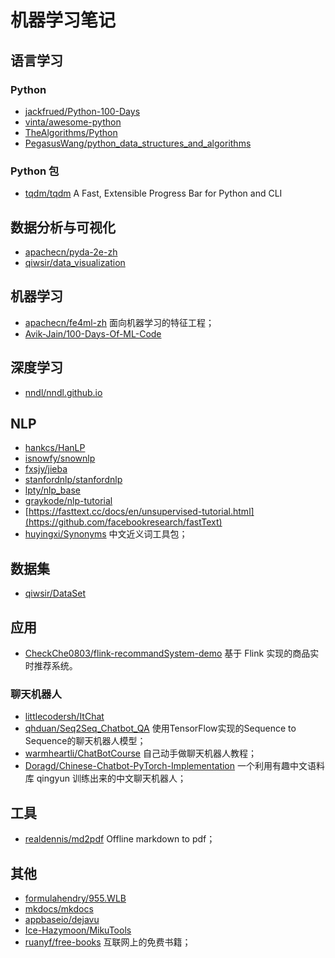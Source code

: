 # 机器学习笔记

## 语言学习

### Python
- [jackfrued/Python-100-Days](https://github.com/jackfrued/Python-100-Days)
- [vinta/awesome-python](https://github.com/vinta/awesome-python)
- [TheAlgorithms/Python](https://github.com/TheAlgorithms/Python)
- [PegasusWang/python_data_structures_and_algorithms](https://github.com/PegasusWang/python_data_structures_and_algorithms)

### Python 包
- [tqdm/tqdm](https://github.com/tqdm/tqdm) A Fast, Extensible Progress Bar for Python and CLI

## 数据分析与可视化
- [apachecn/pyda-2e-zh](https://github.com/apachecn/pyda-2e-zh)
- [qiwsir/data_visualization](https://github.com/qiwsir/data_visualization)

## 机器学习
- [apachecn/fe4ml-zh](https://github.com/apachecn/fe4ml-zh) 面向机器学习的特征工程；
- [Avik-Jain/100-Days-Of-ML-Code](https://github.com/Avik-Jain/100-Days-Of-ML-Code)

## 深度学习
- [nndl/nndl.github.io](https://github.com/nndl/nndl.github.io)

## NLP
- [hankcs/HanLP](https://github.com/hankcs/HanLP)
- [isnowfy/snownlp](https://github.com/isnowfy/snownlp)
- [fxsjy/jieba](https://github.com/fxsjy/jieba)
- [stanfordnlp/stanfordnlp](https://github.com/stanfordnlp/stanfordnlp)
- [lpty/nlp_base](https://github.com/lpty/nlp_base)
- [graykode/nlp-tutorial](https://github.com/graykode/nlp-tutorial)
- [https://fasttext.cc/docs/en/unsupervised-tutorial.html](https://github.com/facebookresearch/fastText)
- [huyingxi/Synonyms](https://github.com/huyingxi/Synonyms) 中文近义词工具包；

## 数据集
- [qiwsir/DataSet](https://github.com/qiwsir/DataSet)

## 应用
- [CheckChe0803/flink-recommandSystem-demo](https://github.com/CheckChe0803/flink-recommandSystem-demo) 基于 Flink 实现的商品实时推荐系统。

### 聊天机器人
- [littlecodersh/ItChat](https://github.com/littlecodersh/ItChat) 
- [qhduan/Seq2Seq_Chatbot_QA](https://github.com/qhduan/Seq2Seq_Chatbot_QA) 使用TensorFlow实现的Sequence to Sequence的聊天机器人模型；
- [warmheartli/ChatBotCourse](https://github.com/warmheartli/ChatBotCourse) 自己动手做聊天机器人教程；
- [Doragd/Chinese-Chatbot-PyTorch-Implementation](https://github.com/Doragd/Chinese-Chatbot-PyTorch-Implementation) 一个利用有趣中文语料库 qingyun 训练出来的中文聊天机器人；

## 工具
- [realdennis/md2pdf](https://github.com/realdennis/md2pdf) Offline markdown to pdf；

## 其他
- [formulahendry/955.WLB](https://github.com/formulahendry/955.WLB)
- [mkdocs/mkdocs](https://github.com/mkdocs/mkdocs)
- [appbaseio/dejavu](https://github.com/appbaseio/dejavu)
- [Ice-Hazymoon/MikuTools](https://github.com/Ice-Hazymoon/MikuTools)
- [ruanyf/free-books](https://github.com/ruanyf/free-books) 互联网上的免费书籍；